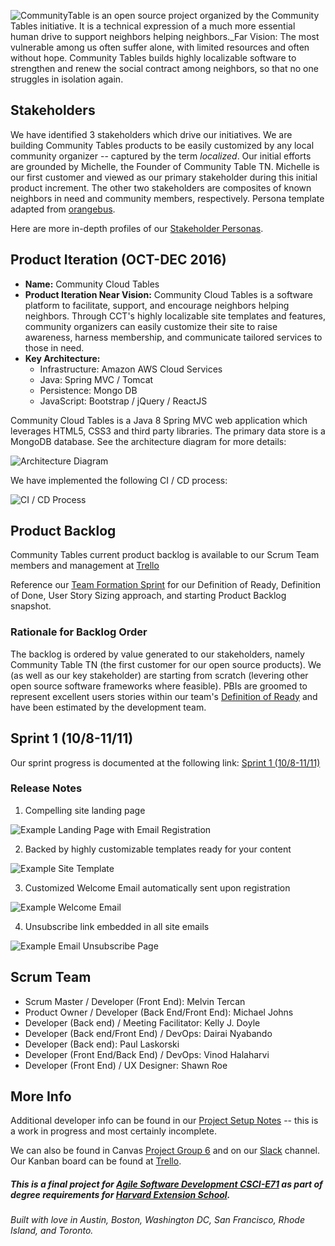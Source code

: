 ![CommunityTable is an open source project organized by the Community Tables initiative. It is a technical expression of a much more essential human drive to support _neighbors helping neighbors_._Far Vision: The most vulnerable among us often suffer alone, with limited resources and often without hope. Community Tables builds highly localizable software to strengthen and renew the social contract among neighbors, so that no one struggles in isolation again.](https://github.com/michaeljohns2/CommunityTable/blob/master/readme/community_tables_landing.png "Title and Far Vision")

## Stakeholders
We have identified 3 stakeholders which drive our initiatives. We are building Community Tables products to be easily customized by any local community organizer -- captured by the term _localized_. Our initial efforts are grounded by Michelle, the Founder of Community Table TN. Michelle is our first customer and viewed as our primary stakeholder during this initial product increment. The other two stakeholders are composites of known neighbors in need and community members, respectively. Persona template adapted from [orangebus](http://orangebus.co.uk/insights/the-power-of-proto-personas).

Here are more in-depth profiles of our [Stakeholder Personas](https://github.com/michaeljohns2/CommunityTable/blob/master/readme/sprint0/stakeholders.md).

## Product Iteration (OCT-DEC 2016)
* __Name:__ Community Cloud Tables
* __Product Iteration Near Vision:__ Community Cloud Tables is a software platform to facilitate, support, and encourage neighbors helping neighbors. Through CCT's highly localizable site templates and features, community organizers can easily customize their site to raise awareness, harness membership, and communicate tailored services to those in need.
* __Key Architecture:__ 
  * Infrastructure: Amazon AWS Cloud Services
  * Java:  Spring MVC / Tomcat
  * Persistence: Mongo DB
  * JavaScript:  Bootstrap / jQuery / ReactJS

Community Cloud Tables is a Java 8 Spring MVC web application which leverages HTML5, CSS3 and third party libraries. The primary data store is a MongoDB database. See the architecture diagram for more details:

![Architecture Diagram](https://github.com/michaeljohns2/CommunityTable/blob/master/readme/community%20tables%20architecture.png)

We have implemented the following CI / CD process:

![CI / CD Process](https://github.com/michaeljohns2/CommunityTable/blob/master/readme/ci_cd.png)

## Product Backlog
Community Tables current product backlog is available to our Scrum Team members and management at [Trello](https://trello.com/b/i9TmhPfB/final-project-community-table)

Reference our [Team Formation Sprint](https://github.com/michaeljohns2/CommunityTable/blob/master/readme/sprint0/sprint0.md) for our Definition of Ready, Definition of Done, User Story Sizing approach, and starting Product Backlog snapshot. 

### Rationale for Backlog Order
The backlog is ordered by value generated to our stakeholders, namely Community Table TN (the first customer for our open source products). We (as well as our key stakeholder) are starting from scratch (levering other open source software frameworks where feasible). PBIs are groomed to represent excellent users stories within our team's [Definition of Ready](https://github.com/michaeljohns2/CommunityTable/blob/master/sprint0.md#definition-of-ready) and have been estimated by the development team.

## Sprint 1 (10/8-11/11)

Our sprint progress is documented at the following link:
[Sprint 1 (10/8-11/11)](https://github.com/michaeljohns2/CommunityTable/blob/master/readme/sprint1/sprint1.md)

### Release Notes
1. Compelling site landing page 

 ![Example Landing Page with Email Registration](https://github.com/michaeljohns2/CommunityTable/blob/master/readme/sprint1/community_table_tn_landing_13NOV2016.png)
 
2. Backed by highly customizable templates ready for your content
  
 ![Example Site Template](https://github.com/michaeljohns2/CommunityTable/blob/master/readme/sprint1/site_template.png)

3. Customized Welcome Email automatically sent upon registration 

 ![Example Welcome Email](https://github.com/michaeljohns2/CommunityTable/blob/master/readme/sprint1/welcome_email.png)

4. Unsubscribe link embedded in all site emails

 ![Example Email Unsubscribe Page](https://github.com/michaeljohns2/CommunityTable/blob/master/readme/sprint1/unsubscribe_success.png)

## Scrum Team
- Scrum Master / Developer (Front End): Melvin Tercan
- Product Owner / Developer (Back End/Front End): Michael Johns
- Developer (Back end) / Meeting Facilitator: Kelly J. Doyle
- Developer (Back end/Front End) / DevOps: Dairai Nyabando
- Developer (Back end): Paul Laskorski
- Developer (Front End/Back End) / DevOps: Vinod Halaharvi
- Developer (Front End) / UX Designer: Shawn Roe

## More Info

Additional developer info can be found in our [Project Setup Notes](https://github.com/michaeljohns2/CommunityTable/blob/master/Project%20Setup%20Notes.md) -- this is a work in progress and most certainly incomplete.

We can also be found in Canvas [Project Group 6](https://canvas.harvard.edu/courses/18031/groups) and on our [Slack](https://agilefall2016.slack.com/messages/community_tables) channel. Our Kanban board can be found at [Trello](https://trello.com/b/i9TmhPfB/final-project-community-table).

##### This is a final project for [Agile Software Development CSCI-E71](http://agilesoftwarecourse.org/) as part of degree requirements for  [Harvard Extension School](http://www.extension.harvard.edu/).

###### Built with love in Austin, Boston, Washington DC, San Francisco, Rhode Island, and Toronto.



